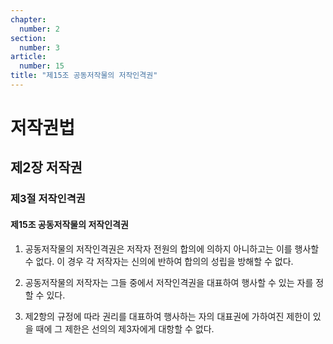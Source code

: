 ```yaml
---
chapter:
  number: 2
section:
  number: 3
article:
  number: 15
title: "제15조 공동저작물의 저작인격권"
---
```

# 저작권법

## 제2장 저작권

### 제3절 저작인격권

#### 제15조 공동저작물의 저작인격권

1. 공동저작물의 저작인격권은 저작자 전원의 합의에 의하지 아니하고는 이를 행사할 수 없다. 이 경우 각 저작자는 신의에 반하여 합의의 성립을 방해할 수 없다.

2. 공동저작물의 저작자는 그들 중에서 저작인격권을 대표하여 행사할 수 있는 자를 정할 수 있다.

3. 제2항의 규정에 따라 권리를 대표하여 행사하는 자의 대표권에 가하여진 제한이 있을 때에 그 제한은 선의의 제3자에게 대항할 수 없다.
